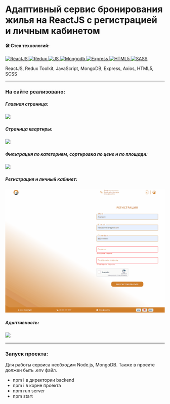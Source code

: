 # Адаптивный сервис бронирования жилья на ReactJS с регистрацией и личным кабинетом

#### :hammer_and_wrench: Стек технологий:
<a href="https://developer.mozilla.org/en-US/docs/Web/react" target="_blank" rel="noreferrer">
   <img src="https://raw.githubusercontent.com/danielcranney/readme-generator/main/public/icons/skills/react-colored.svg" width="36" height="36" alt="ReactJS" />
</a>
<a href="https://developer.mozilla.org/en-US/docs/Web/redux" target="_blank" rel="noreferrer">
   <img src="https://raw.githubusercontent.com/danielcranney/readme-generator/main/public/icons/skills/redux-colored.svg" width="36" height="36" alt="Redux" />
</a>
<a href="https://developer.mozilla.org/en-US/docs/Web/JavaScript" target="_blank" rel="noreferrer">
   <img src="https://raw.githubusercontent.com/danielcranney/readme-generator/main/public/icons/skills/javascript-colored.svg" width="36" height="36" alt="JS" />
</a>
<a href="https://developer.mozilla.org/en-US/docs/Web/mongodb" target="_blank" rel="noreferrer">
   <img src="https://raw.githubusercontent.com/danielcranney/readme-generator/main/public/icons/skills/mongodb-colored.svg" width="36" height="36" alt="Mongodb" />
</a>
<a href="https://developer.mozilla.org/en-US/docs/Web/express" target="_blank" rel="noreferrer">
   <img src="https://raw.githubusercontent.com/danielcranney/readme-generator/main/public/icons/skills/express-colored.svg" width="36" height="36" alt="Express" />
</a>
<a href="https://developer.mozilla.org/en-US/docs/Glossary/HTML5" target="_blank" rel="noreferrer">
   <img src="https://raw.githubusercontent.com/danielcranney/readme-generator/main/public/icons/skills/html5-colored.svg" width="36" height="36" alt="HTML5" />
</a>
<a href="https://developer.mozilla.org/en-US/docs/Glossary/sass" target="_blank" rel="noreferrer">
   <img src="https://raw.githubusercontent.com/danielcranney/readme-generator/main/public/icons/skills/sass-colored.svg" width="36" height="36" alt="SASS" />
</a>

<p>ReactJS, Redux Toolkit, JavaScript, MongoDB, Express, Axios, HTML5, SCSS</p>

---
### На сайте реализовано:

##### Главная страница:
![](/public/images/site.gif)

##### Страница квартиры:
![](/public/images/cardRoom.gif)

##### Фильтрация по категориям, сортировка по цене и по площади:
![](/public/images/sort.gif)

##### Регистрация и личный кабинет:
![](/public/images/register.gif)

##### Адаптивность:
![](/public/images/adaptive.gif)

---
### Запуск проекта:

Для работы сервиса необходим Node.js, MongoDB. Также в проекте должен быть .env файл.

<ul>
  <li> npm i в директории backend </li>
  <li> npm i в корне проекта </li>
  <li> npm run server </li>
  <li> npm start </li>
</ul>




